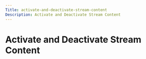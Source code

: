 ```yaml
---
Title: activate-and-deactivate-stream-content
Description: Activate and Deactivate Stream Content
---
```


# Activate and Deactivate Stream Content

